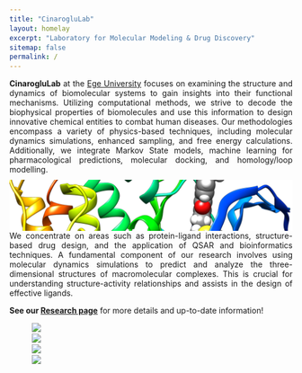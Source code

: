 ```yaml
---
title: "CinarogluLab"
layout: homelay
excerpt: "Laboratory for Molecular Modeling & Drug Discovery"
sitemap: false
permalink: /
---
```


  
<div style="display: flex; flex-direction: column; align-items: flex-start;">
  <div style="text-align: justify;">
  <b>CinarogluLab</b> at the <a href="https://ege.edu.tr/">Ege University</a> focuses on examining the structure and dynamics of biomolecular systems to gain insights into their functional mechanisms. Utilizing computational methods, we strive to decode the biophysical properties of biomolecules and use this information to design innovative chemical entities to combat human diseases. Our methodologies encompass a variety of physics-based techniques, including molecular dynamics simulations, enhanced sampling, and free energy calculations. Additionally, we integrate Markov State models, machine learning for pharmacological predictions, molecular docking, and homology/loop modelling.
</div>
  <img src="https://raw.githubusercontent.com/CinarogluLab/cinaroglulab.github.io/main/images/images-0006.png" alt="Biomolecular Dynamics" style="width: 100%; height: auto; margin-top: 10px;">
<div style="text-align: justify;">
  We concentrate on areas such as protein-ligand interactions, structure-based drug design, and the application of QSAR and bioinformatics techniques. A fundamental component of our research involves using molecular dynamics simulations to predict and analyze the three-dimensional structures of macromolecular complexes. This is crucial for understanding structure-activity relationships and assists in the design of effective ligands.
</div>
</div>


<b>See our [Research page](research)</b> for more details and up-to-date information!

<figure class="fourth">
  <div class="row">  
    <div class="col-sm-6">
      <a href="https://ege.edu.tr/" target="_blank" rel="noopener noreferrer">
        <img src="{{ site.url }}{{ site.baseurl }}/images/logopic/ege.png" style="width: 100px">
      </a>
    </div>
    <div class="col-sm-6">
      <a href="https://biyomuhendislik.ege.edu.tr/" target="_blank" rel="noopener noreferrer">
        <img src="{{ site.url }}{{ site.baseurl }}/images/logopic/biyo.jpeg" style="width: 100px">
      </a>
    </div>
  </div>
  <div class="row">  
    <div class="col-sm-6">
      <a href="https://www.truba.gov.tr/" target="_blank" rel="noopener noreferrer">
        <img src="{{ site.url }}{{ site.baseurl }}/images/logopic/truba_logo.png" style="height: 100px">
      </a>
    </div>
    <div class="col-sm-6">
      <a href="https://www.uhem.itu.edu.tr/" target="_blank" rel="noopener noreferrer">
        <img src="{{ site.url }}{{ site.baseurl }}/images/logopic/uhem_logo.png" style="height: 100px">
      </a>
    </div>
  </div>
</figure>

